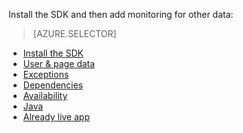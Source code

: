 Install the SDK and then add monitoring for other data:

> [AZURE.SELECTOR]
- [Install the SDK](/documentation/articles/app-insights-asp-net#selector1)
- [User & page data](/documentation/articles/app-insights-asp-net-client#selector1)
- [Exceptions](/documentation/articles/app-insights-asp-net-exception-mvc#selector1)
- [Dependencies](/documentation/articles/app-insights-asp-net-dependencies#selector1)
- [Availability](/documentation/articles/app-insights-monitor-web-app-availability#selector1)
- [Java](/documentation/articles/app-insights-java-get-started)
- [Already live app](/documentation/articles/app-insights-monitor-performance-live-website-now)

